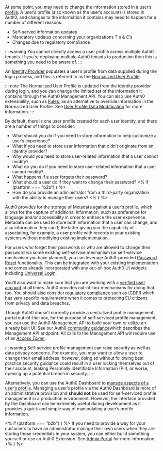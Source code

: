 At some point, you may need to change the information stored in a user’s [profile](/users/concepts/overview-user-profile). A user’s profile (also known as the user’s account) is stored in Auth0, and changes to the information it contains may need to happen for a number of different reasons: 

* Self-served information updates
* Mandatory updates concerning your organizations T's & C’s
* Changes due to regulatory compliance

::: warning
You cannot directly access a user profile across multiple Auth0 tenants. If you’re deploying multiple Auth0 tenants to production then this is something you need to be aware of.
:::

An [Identity Provider](/identityproviders) populates a user’s profile from data supplied during the login process, and this is referred to as the [Normalized User Profile](/users/normalized/auth0). 

::: note
The Normalized User Profile is updated from the identity provider during login, and you can change the limited set of the information it contains through the Auth0 Management API. You can also use Auth0 extensibility, such as [Rules](/rules), as an alternative to override information in the Normalized User Profile. See [User Profile Data Modification](/users/concepts/overview-user-profile#user-profile-data-modification) for more information.
:::

By default, there is one user profile created for each user identity, and there are a number of things to consider:

* What should you do if you need to store information to help customize a user’s experience?
* What if you need to store user information that didn’t originate from an identity provider?
* Why would you need to store user-related information that a user cannot modify?
* What do you do if you need to store user-related information that a user cannot modify?
* What happens if a user forgets their password?
* What should a user do if they want to change their password?
<% if (platform === "b2b") { %>
* How do you provide an administrator from a third-party organization with the ability to manage their users?
<%  } %>

Auth0 provides for the storage of [Metadata](#metadata) against a user’s profile, which allows for the capture of additional information, such as preference for language and/or accessibility in order to enhance the user experience. Metadata can be used to store both information that a user can change, and also information they can’t; the latter giving you the capability of associating, for example, a user profile with records in your existing systems without modifying existing implementation. 

For users who forget their passwords or who are allowed to change their password via some existing self-service mechanism (or self-service mechanism you have planned), you can leverage Auth0-provided [Password Reset](#password-reset) functionality. This can be integrated with your existing implementation and comes already incorporated with any out-of-box Auth0 UI widgets including [Universal Login](/universal-login).  

You’ll also want to make sure that you are working with a [verified user account](#account-verification) at all times. Auth0 provides out-of-box mechanisms for doing that too. You should also consider [regulatory compliance](/compliance) such as ([GDPR](https://eugdpr.org/) which has very specific requirements when it comes to protecting EU citizens from privacy and data breaches.  

Though Auth0 doesn’t currently provide a centralized profile management portal out-of-the-box, for the purpose of self-serviced profile management, you can use the Auth0 Management API to build your own or utilize an already built UI. See our Auth0 [community guidance](https://community.auth0.com/t/how-to-allow-the-end-user-to-update-their-own-profile-information/6228)which describes the Management API endpoint. All calls to the Management API will require use of an <dfn data-key="Access Token">[Access Token](/tokens/overview-access-tokens)</dfn>.

::: warning
Self-service profile management can raise security as well as data privacy concerns. For example, you may want to allow a user to change their email address, however, doing so without following best practice security guidance could result in a user locking themselves out of their account, leaking Personally Identifiable Information (PII), or worse, opening up a potential breach in security.
:::

Alternatively, you can use the Auth0 Dashboard to [manage aspects of a user’s profile](users/guides/manage-users-using-the-dashboard). Managing a user’s profile via the Auth0 Dashboard is more of an administrative provision and **should not** be used for self-serviced profile management in a production environment. However, the interface provided by the Dashboard can be extremely useful during development as it provides a quick and simple way of manipulating a user’s profile information.

<% if (platform === "b2b") { %>
If you need to provide a way for your customers to have an administrator manage their own users when they are storing those credentials in your system, you can either build something yourself or use an Auth0 Extension. See [Admin Portal](#admin-portal) for more information. 
<%  } %>
